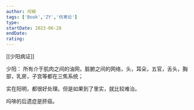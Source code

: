 ```yaml
---
author: 何柳
tags: ['Book','ZY','伤寒论']
type: 
startDate: 2023-06-28
endDate:
rating: 
---
```



[[少阳病证]] 

少阳：
所有介于肌肉之间的油网，脏腑之间的网络，头，耳朵，五官，舌头，胸部，乳房，子宫等都在三焦系统；


实在阳明，都很好处理。但是如果到了里实，就比较难治。


吗啡的后遗症是肝癌。














